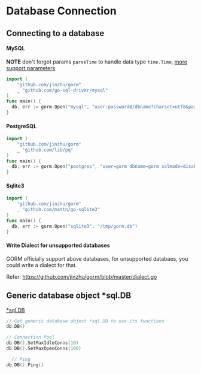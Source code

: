 # Database Connection

<!-- toc -->

## Connecting to a database

#### MySQL

**NOTE** don't forgot params `parseTime` to handle data type `time.Time`, [more support parameters](https://github.com/go-sql-driver/mysql#parameters)

```go
import (
    "github.com/jinzhu/gorm"
    _ "github.com/go-sql-driver/mysql"
)
func main() {
  db, err := gorm.Open("mysql", "user:password@/dbname?charset=utf8&parseTime=True&loc=Local")
}
```

#### PostgreSQL

```go
import (
    "github.com/jinzhu/gorm"
    _ "github.com/lib/pq"
)
func main() {
  db, err := gorm.Open("postgres", "user=gorm dbname=gorm sslmode=disable")
}
```

#### Sqlite3

```go
import (
    "github.com/jinzhu/gorm"
    _ "github.com/mattn/go-sqlite3"
)
func main() {
  db, err := gorm.Open("sqlite3", "/tmp/gorm.db")
}
```

#### Write Dialect for unsupported databases

GORM officially support above databases, for unsupported databaes, you could write a dialect for that.

Refer: https://github.com/jinzhu/gorm/blob/master/dialect.go


## Generic database object *sql.DB

[*sql.DB](http://golang.org/pkg/database/sql/#DB)

```go
// Get generic database object *sql.DB to use its functions
db.DB()

// Connection Pool
db.DB().SetMaxIdleConns(10)
db.DB().SetMaxOpenConns(100)

  // Ping
db.DB().Ping()
```
